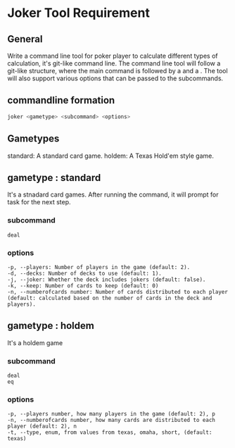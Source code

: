 # Joker Tool Requirement

## General

Write a command line tool for poker player to calculate different types of calculation, it's git-like command line.
The command line tool will follow a git-like structure, where the main command is followed by a <gametype> and a <subcommand>. The tool will also support various options that can be passed to the subcommands.



## commandline formation

```bash
joker <gametype> <subcommand> <options>
```

## Gametypes
standard: A standard card game.
holdem: A Texas Hold'em style game.

## gametype : standard

It's a stnadard card games. After running the command, it will prompt for task for the next step.

### subcommand

```csv
deal
```

### options

```csv
-p, --players: Number of players in the game (default: 2).
-d, --decks: Number of decks to use (default: 1).
-j, --joker: Whether the deck includes jokers (default: false).
-k, --keep: Number of cards to keep (default: 0)
-n, --numberofcards number: Number of cards distributed to each player (default: calculated based on the number of cards in the deck and players).
```

<!-- ### tasks

- deal: Shuffle and deal cards to players.
- show N: Show cards of the Nth player (for standard gametype).
- eq: Calculate equity for players (for holdem gametype).
 -->

## gametype : holdem

It's a holdem game

### subcommand

```csv
deal
eq
```

### options

```csv
-p, --players number, how many players in the game (default: 2), p
-n, --numberofcards number, how many cards are distributed to each player (default: 2), n
-t, --type, enum, from values from texas, omaha, short, (default: texas)

```